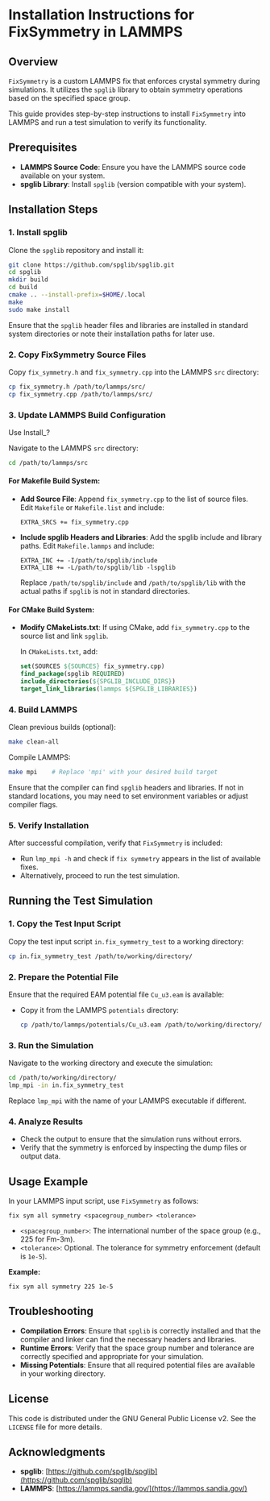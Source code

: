 # Installation Instructions for FixSymmetry in LAMMPS

## Overview

`FixSymmetry` is a custom LAMMPS fix that enforces crystal symmetry during simulations. It utilizes the `spglib` library to obtain symmetry operations based on the specified space group.

This guide provides step-by-step instructions to install `FixSymmetry` into LAMMPS and run a test simulation to verify its functionality.

## Prerequisites

- **LAMMPS Source Code**: Ensure you have the LAMMPS source code available on your system.
- **spglib Library**: Install `spglib` (version compatible with your system).

## Installation Steps

### 1. Install spglib

Clone the `spglib` repository and install it:

```bash
git clone https://github.com/spglib/spglib.git
cd spglib
mkdir build
cd build
cmake .. --install-prefix=$HOME/.local
make
sudo make install
```

Ensure that the `spglib` header files and libraries are installed in standard system directories or note their installation paths for later use.

### 2. Copy FixSymmetry Source Files

Copy `fix_symmetry.h` and `fix_symmetry.cpp` into the LAMMPS `src` directory:

```bash
cp fix_symmetry.h /path/to/lammps/src/
cp fix_symmetry.cpp /path/to/lammps/src/
```

### 3. Update LAMMPS Build Configuration
Use
Install_?

Navigate to the LAMMPS `src` directory:

```bash
cd /path/to/lammps/src
```

#### For Makefile Build System:

- **Add Source File**: Append `fix_symmetry.cpp` to the list of source files. Edit `Makefile` or `Makefile.list` and include:

  ```
  EXTRA_SRCS += fix_symmetry.cpp
  ```

- **Include spglib Headers and Libraries**: Add the spglib include and library paths. Edit `Makefile.lammps` and include:

  ```
  EXTRA_INC += -I/path/to/spglib/include
  EXTRA_LIB += -L/path/to/spglib/lib -lspglib
  ```

  Replace `/path/to/spglib/include` and `/path/to/spglib/lib` with the actual paths if `spglib` is not in standard directories.

#### For CMake Build System:

- **Modify CMakeLists.txt**: If using CMake, add `fix_symmetry.cpp` to the source list and link `spglib`.

  In `CMakeLists.txt`, add:

  ```cmake
  set(SOURCES ${SOURCES} fix_symmetry.cpp)
  find_package(spglib REQUIRED)
  include_directories(${SPGLIB_INCLUDE_DIRS})
  target_link_libraries(lammps ${SPGLIB_LIBRARIES})
  ```

### 4. Build LAMMPS

Clean previous builds (optional):

```bash
make clean-all
```

Compile LAMMPS:

```bash
make mpi    # Replace 'mpi' with your desired build target
```

Ensure that the compiler can find `spglib` headers and libraries. If not in standard locations, you may need to set environment variables or adjust compiler flags.

### 5. Verify Installation

After successful compilation, verify that `FixSymmetry` is included:

- Run `lmp_mpi -h` and check if `fix symmetry` appears in the list of available fixes.
- Alternatively, proceed to run the test simulation.

## Running the Test Simulation

### 1. Copy the Test Input Script

Copy the test input script `in.fix_symmetry_test` to a working directory:

```bash
cp in.fix_symmetry_test /path/to/working/directory/
```

### 2. Prepare the Potential File

Ensure that the required EAM potential file `Cu_u3.eam` is available:

- Copy it from the LAMMPS `potentials` directory:

  ```bash
  cp /path/to/lammps/potentials/Cu_u3.eam /path/to/working/directory/
  ```

### 3. Run the Simulation

Navigate to the working directory and execute the simulation:

```bash
cd /path/to/working/directory/
lmp_mpi -in in.fix_symmetry_test
```

Replace `lmp_mpi` with the name of your LAMMPS executable if different.

### 4. Analyze Results

- Check the output to ensure that the simulation runs without errors.
- Verify that the symmetry is enforced by inspecting the dump files or output data.

## Usage Example

In your LAMMPS input script, use `FixSymmetry` as follows:

```lammps
fix sym all symmetry <spacegroup_number> <tolerance>
```

- `<spacegroup_number>`: The international number of the space group (e.g., 225 for Fm-3m).
- `<tolerance>`: Optional. The tolerance for symmetry enforcement (default is `1e-5`).

**Example:**

```lammps
fix sym all symmetry 225 1e-5
```

## Troubleshooting

- **Compilation Errors**: Ensure that `spglib` is correctly installed and that the compiler and linker can find the necessary headers and libraries.
- **Runtime Errors**: Verify that the space group number and tolerance are correctly specified and appropriate for your simulation.
- **Missing Potentials**: Ensure that all required potential files are available in your working directory.

## License

This code is distributed under the GNU General Public License v2. See the `LICENSE` file for more details.

## Acknowledgments

- **spglib**: [https://github.com/spglib/spglib](https://github.com/spglib/spglib)
- **LAMMPS**: [https://lammps.sandia.gov/](https://lammps.sandia.gov/)


